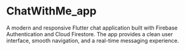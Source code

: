 # ChatWithMe_app
A modern and responsive Flutter chat application built with Firebase Authentication and Cloud Firestore. The app provides a clean user interface, smooth navigation, and a real-time messaging experience.

